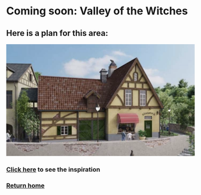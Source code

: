 # Coming soon: Valley of the Witches
## Here is a plan for this area:
![bakery](bakery.png)
### [Click here]() to see the inspiration
### [Return home](https://github.com/mollyjones2023/ghibli-simulacrum/tree/main#readme)
